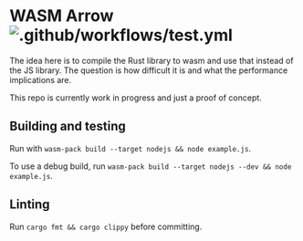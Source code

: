 # WASM Arrow ![.github/workflows/test.yml](https://github.com/domoritz/arrow-wasm/workflows/.github/workflows/test.yml/badge.svg)

The idea here is to compile the Rust library to wasm and use that instead of the JS library. The question is how difficult it is and what the performance implications are.

This repo is currently work in progress and just a proof of concept.

## Building and testing

Run with `wasm-pack build --target nodejs && node example.js`.

To use a debug build, run `wasm-pack build --target nodejs --dev && node example.js`.

## Linting

Run `cargo fmt && cargo clippy` before committing.
